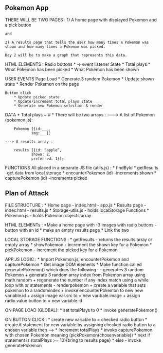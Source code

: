 ## Pokemon App

THERE WILL BE TWO PAGES : 
	1) A home page with displayed Pokemon and a pick button

	and 

	2) A results page that tells the user how many times a Pokemon was shown and how many times a Pokemon was picked.

	Day 2 will be to make a graph that represents this data.

HTML ELEMENTS : 
	Radio buttons
		* => event listener
	State
		* Total plays
		* What Pokemon has been picked
		* What Pokemon has been shown

USER EVENTS
	Page Load
		* Generate 3 random Pokemon
		* Update shown state
		* Render Pokemon on the page

	Button click
		* Update picked state
		* Update/increment total plays state
		* Generate new Pokemon selection & render

DATA
	* Total plays ~ #
	* There will be two arrays :
	---> A list of Pokemon (pokemon.js):

		Pokemon [{id:___,
				img:___}]

	---> A results array :
		
		results [{id: “apple”,
		  		shown: 2,
		  		preferred: 1}];

FUNCTIONS 
All placed in a separate JS file (utils.js) :
	* findById
	* getResults
		-get data from local storage
	* encounterPokemon (id)
		-increments shown
	* capturePokemon (id)
		-increments picked

## Plan of Attack

FILE STRUCTURE :
	* Home page
		- index.html
		- app.js
	* Results page
		-index.html
		- results.js
	* Storage-utils.js
		- holds localStorage Functions
	* Pokemon.js
		- holds Pokemon objects array

HTML ELEMENTs :
	*Make a home page with
		-3 images with radio buttons
		-button with an id
	* make an empty results page
	* Link the two

LOCAL STORAGE FUNCTIONS :
	* getResults - returns the results array or empty array
	* showPokemon - increment the shown key for a Pokemon
	* pickPokemon - increment the picked key for a Pokemon

APP.JS LOGIC :
	* Import Pokemon.js, encounterPokemon and capturePokemon
	* Get image DOM elements
	* Make function called generatePokemon() which does the following :
		- generates 3 random Pokemon
			+ generate 3 random array index from Pokemon array using math.random
			+ regenerate the number if any index match using a while loop with or statements
		- renderpokemon
			+ create a variable that sets pokemon to a randomindex
			+ invoke encounterPokemon to new new variable.id
			+ assign image var.src to = new varibale.image
			+ assign radio.value button to = new variable.id

ON PAGE LOAD (GLOBAL):
	* set totalPlays to 0
	* invoke generatePokemon()

ON BUTTON CLICK :
	* create new variable to = checked radio button
	* create if statement for new variable by assigning checked radio button to a chosen variable then -->
	* Increment totalPlays
	* invoke capturePokemon with chosen Pokemon meaning (pickPokemon(chosenvariable))
	* next if statement is (totalPlays >= 10){bring to results page}
	* else
		- invoke generatePokemon